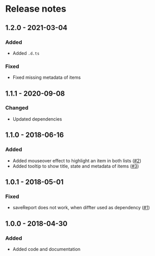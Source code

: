# Release notes

## 1.2.0 - 2021-03-04

### Added

* Added `.d.ts`

### Fixed 

* Fixed missing metadata of items

## 1.1.1 - 2020-09-08

### Changed

* Updated dependencies

## 1.1.0 - 2018-06-16

### Added

* Added mouseover effect to highlight an item in both lists ([#2](https://github.com/szikszail/diffter/issues/2)) 
* Added tooltip to show title, state and metadata of items ([#3](https://github.com/szikszail/diffter/issues/3))

## 1.0.1 - 2018-05-01

### Fixed

* saveReport does not work, when diffter used as dependency ([#1](https://github.com/szikszail/diffter/issues/1))

## 1.0.0 - 2018-04-30

### Added

* Added code and documentation